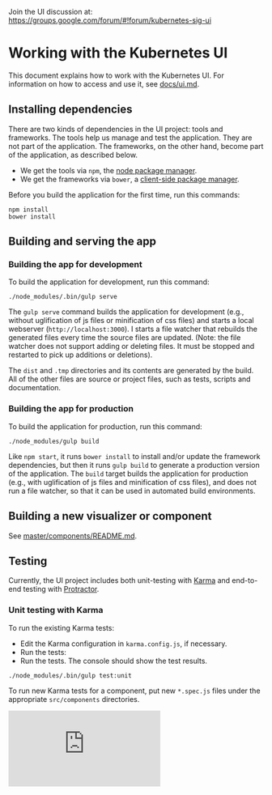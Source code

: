 
Join the UI discussion at: https://groups.google.com/forum/#!forum/kubernetes-sig-ui

# Working with the Kubernetes UI
This document explains how to work with the Kubernetes UI. For information on how to access and use it, see [docs/ui.md](docs/ui.md).

## Installing dependencies
There are two kinds of dependencies in the UI project: tools and frameworks. The tools help
us manage and test the application. They are not part of the application. The frameworks, on the other hand, become part of the application, as described below.

* We get the tools via `npm`, the [node package manager](https://www.npmjs.com/). 
* We get the frameworks via `bower`, a [client-side package manager](http://bower.io/).

Before you build the application for the first time, run this commands:

```
npm install
bower install
```

## Building and serving the app

### Building the app for development
To build the application for development, run this command:

```
./node_modules/.bin/gulp serve
```

The `gulp serve` command builds the application for development (e.g., without uglification of js files or minification of css files) and starts a local webserver (`http://localhost:3000`). I starts a file watcher that rebuilds the generated files every time the source files are updated. (Note: the file watcher does not support adding or deleting files. It must be stopped and restarted to pick up additions or deletions).

The `dist` and `.tmp` directories and its contents are generated by the build. All of the other files are source or project files, such as tests, scripts and documentation.

### Building the app for production
To build the application for production, run this command:

```
./node_modules/gulp build
```

Like `npm start`, it runs `bower install` to install and/or update the framework dependencies, but then it runs `gulp build` to generate a production version of the application. The `build` target builds the application for production (e.g., with uglification of js files and minification of css files), and does not run a file watcher, so that it can be used in automated build environments.


## Building a new visualizer or component
See [master/components/README.md](master/components/README.md).

## Testing
Currently, the UI project includes both unit-testing with [Karma](http://karma-runner.github.io/0.12/index.html) and end-to-end testing with [Protractor](http://angular.github.io/protractor/#/).

### Unit testing with Karma
To run the existing Karma tests:

* Edit the Karma configuration in `karma.config.js`, if necessary.
* Run the tests:
* Run the tests. The console should show the test results.

```
./node_modules/.bin/gulp test:unit
```

To run new Karma tests for a component, put new `*.spec.js` files under the appropriate `src/components` directories.

[![Analytics](https://kubernetes-site.appspot.com/UA-36037335-10/GitHub/www/README.md?pixel)]()